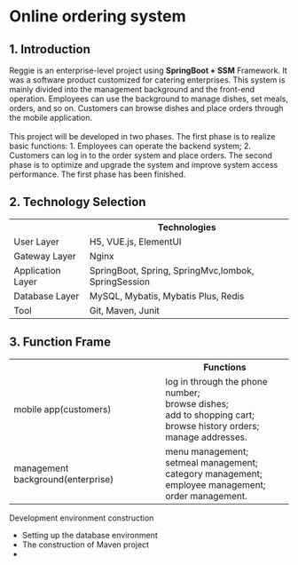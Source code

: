 # Online ordering system
<h2>1. Introduction</h2>
Reggie is an enterprise-level project using <b>SpringBoot + SSM</b> Framework. It was a software product customized for catering enterprises. This system is mainly divided into the management background and the front-end operation. Employees can use the background to manage dishes, set meals, orders, and so on. Customers can browse dishes and place orders through the mobile application.<br>
<br>
This project will be developed in two phases. The first phase is to realize basic functions: 1. Employees can operate the backend system; 2. Customers can log in to the order system and place orders. The second phase is to optimize and upgrade the system and improve system access performance. The first phase has been finished.<br>

<h2>2. Technology Selection</h2>

<table>
  <tr>
    <th></th>
    <th>Technologies</th>
  </tr>
  <tr>
    <td>User Layer</td>
    <td>H5, VUE.js, ElementUI</td>
    
  </tr>
  <tr>
    <td>Gateway Layer</td>
    <td>Nginx</td>
  </tr>
  <tr>
    <td>Application Layer</td>
    <td>SpringBoot, Spring, SpringMvc,lombok, SpringSession</td>
    
  </tr>
  <tr>
    <td>Database Layer</td>
    <td>MySQL, Mybatis, Mybatis Plus, Redis</td>
  
  </tr>
  <tr>
    <td>Tool</td>
    <td>Git, Maven, Junit</td>
    
  </tr>
  
</table>

<h2>3. Function Frame</h2>

<table>
  <tr>
    <th></th>
    <th>Functions</th>
  </tr>
  <tr>
    <td>mobile app(customers)</td>
    <td>
    log in through the phone number;<br>
    browse dishes;<br>
    add to shopping cart;<br>
    browse history orders;<br>
    manage addresses.  
    </td>
    
  </tr>
  <tr>
    <td>management background(enterprise)</td>
    <td>menu management;<br>
      setmeal management;<br>
      category management;<br>
      employee management;<br>
      order management.
    </td>
  </tr>
  </table>


Development environment construction
- Setting up the database environment
- The construction of Maven project
- 


